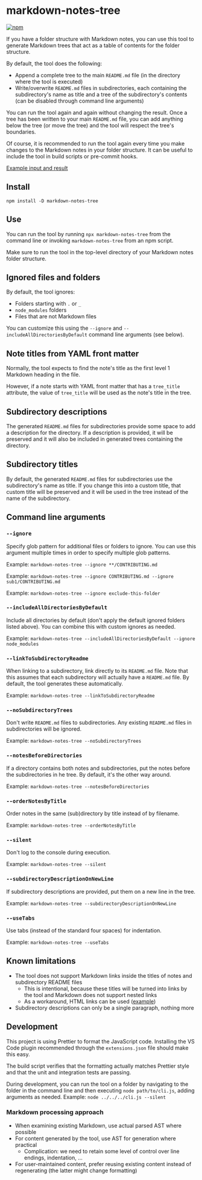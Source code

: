 # markdown-notes-tree

[![npm](https://img.shields.io/npm/v/markdown-notes-tree?style=flat)](https://www.npmjs.com/package/markdown-notes-tree)

If you have a folder structure with Markdown notes, you can use this tool to generate Markdown trees that act as a table of contents for the folder structure.

By default, the tool does the following:

-   Append a complete tree to the main `README.md` file (in the directory where the tool is executed)
-   Write/overwrite `README.md` files in subdirectories, each containing the subdirectory's name as title and a tree of the subdirectory's contents (can be disabled through command line arguments)

You can run the tool again and again without changing the result. Once a tree has been written to your main `README.md` file, you can add anything below the tree (or move the tree) and the tool will respect the tree's boundaries.

Of course, it is recommended to run the tool again every time you make changes to the Markdown notes in your folder structure. It can be useful to include the tool in build scripts or pre-commit hooks.

[Example input and result](test-data/basics)

## Install

```
npm install -D markdown-notes-tree
```

## Use

You can run the tool by running `npx markdown-notes-tree` from the command line or invoking `markdown-notes-tree` from an npm script.

Make sure to run the tool in the top-level directory of your Markdown notes folder structure.

## Ignored files and folders

By default, the tool ignores:

-   Folders starting with `.` or `_`
-   `node_modules` folders
-   Files that are not Markdown files

You can customize this using the `--ignore` and `--includeAllDirectoriesByDefault` command line arguments (see below).

## Note titles from YAML front matter

Normally, the tool expects to find the note's title as the first level 1 Markdown heading in the file.

However, if a note starts with YAML front matter that has a `tree_title` attribute, the value of `tree_title` will be used as the note's title in the tree.

## Subdirectory descriptions

The generated `README.md` files for subdirectories provide some space to add a description for the directory. If a description is provided, it will be preserved and it will also be included in generated trees containing the directory.

## Subdirectory titles

By default, the generated `README.md` files for subdirectories use the subdirectory's name as title. If you change this into a custom title, that custom title will be preserved and it will be used in the tree instead of the name of the subdirectory.

## Command line arguments

### `--ignore`

Specify glob pattern for additional files or folders to ignore. You can use this argument multiple times in order to specify multiple glob patterns.

Example: `markdown-notes-tree --ignore **/CONTRIBUTING.md`

Example: `markdown-notes-tree --ignore CONTRIBUTING.md --ignore sub1/CONTRIBUTING.md`

Example: `markdown-notes-tree --ignore exclude-this-folder`

### `--includeAllDirectoriesByDefault`

Include all directories by default (don't apply the default ignored folders listed above). You can combine this with custom ignores as needed.

Example: `markdown-notes-tree --includeAllDirectoriesByDefault --ignore node_modules`

### `--linkToSubdirectoryReadme`

When linking to a subdirectory, link directly to its `README.md` file. Note that this assumes that each subdirectory will actually have a `README.md` file. By default, the tool generates these automatically.

Example: `markdown-notes-tree --linkToSubdirectoryReadme`

### `--noSubdirectoryTrees`

Don't write `README.md` files to subdirectories. Any existing `README.md` files in subdirectories will be ignored.

Example: `markdown-notes-tree --noSubdirectoryTrees`

### `--notesBeforeDirectories`

If a directory contains both notes and subdirectories, put the notes before the subdirectories in he tree. By default, it's the other way around.

Example: `markdown-notes-tree --notesBeforeDirectories`

### `--orderNotesByTitle`

Order notes in the same (sub)directory by title instead of by filename.

Example: `markdown-notes-tree --orderNotesByTitle`

### `--silent`

Don't log to the console during execution.

Example: `markdown-notes-tree --silent`

### `--subdirectoryDescriptionOnNewLine`

If subdirectory descriptions are provided, put them on a new line in the tree.

Example: `markdown-notes-tree --subdirectoryDescriptionOnNewLine`

### `--useTabs`

Use tabs (instead of the standard four spaces) for indentation.

Example: `markdown-notes-tree --useTabs`

## Known limitations

-   The tool does not support Markdown links inside the titles of notes and subdirectory README files
    -   This is intentional, because these titles will be turned into links by the tool and Markdown does not support nested links
    -   As a workaround, HTML links can be used ([example](test-data/subdirectory-title-rich-text/expected/sub2/sub2b/README.md))
-   Subdirectory descriptions can only be a single paragraph, nothing more

## Development

This project is using Prettier to format the JavaScript code. Installing the VS Code plugin recommended through the `extensions.json` file should make this easy.

The build script verifies that the formatting actually matches Prettier style and that the unit and integration tests are passing.

During development, you can run the tool on a folder by navigating to the folder in the command line and then executing `node path/to/cli.js`, adding arguments as needed. Example: `node ../../../cli.js --silent`

### Markdown processing approach

-   When examining existing Markdown, use actual parsed AST where possible
-   For content generated by the tool, use AST for generation where practical
    -   Complication: we need to retain some level of control over line endings, indentation, ...
-   For user-maintained content, prefer reusing existing content instead of regenerating (the latter might change formatting)
